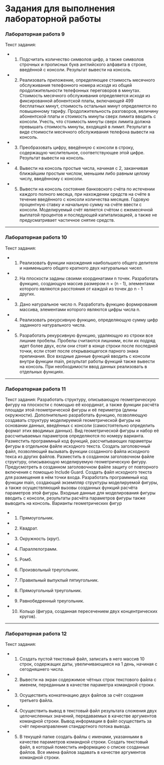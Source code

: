 # Задания для выполнения лабораторной работы
### Лабораторная работа 9
Текст задания:
- 1. Подсчитать количество символов цифр, а также символов строчных и прописных букв
английского алфавита в строке, введённой с консоли. Результат вывести на консоль.
- 2. Реализовать приложение, определяющее стоимость месячного обслуживания
телефонного номера исходя из общей продолжительности телефонных переговоров в
минутах. Стоимость месячного обслуживания определяется исходя из фиксированной
абонентской платы, включающей 499 бесплатных минут, стоимость остальных минут
определяется по повышенному тарифу. Продолжительность разговоров, величину
абонентской платы и стоимость минуты сверх лимита вводить с консоли. Учесть, что
стоимость минуты сверх лимита должна превышать стоимость минуты, входящей в лимит.
Результат в виде стоимости месячного обслуживания телефона вывести на консоль.
- 3. Преобразовать цифру, введённую с консоли в строку, содержащую числительное,
соответствующее этой цифре. Результат вывести на консоль.
- 4. Вывести на консоль простые числа, начиная с 2, заканчивая ближайшим простым числом,
меньшим либо равным целому числу, введённому с консоли.
- 5. Вывести на консоль состояние банковского счёта по истечении каждого полного месяца,
при нахождении средств на счёте в течение введённого с консоли количества месяцев.
Годовую процентную ставку и начальную сумму на счёте ввести с консоли. Моделируемый
счёт является счётом с ежемесячной выплатой процентов и последующей капитализацией,
а также не предусматривает частичное снятие средств.
- - -
### Лабораторная работа 10
Текст задания:
- 1. Реализовать функции нахождения наибольшего общего делителя и наименьшего общего
кратного двух натуральных чисел.
- 2. На плоскости заданы своими координатами n точек. Разработать функцию, создающую
массив размером n × (n - 1), элементами которого являются расстояния от каждой из точек
до n - 1 других.
- 3. Дано натуральное число n. Разработать функцию формирования массива, элементами
которого являются цифры числа n.
- 4. Реализовать рекурсивную функцию, определяющую сумму цифр заданного натурального
числа.
- 5. Разработать рекурсивную функцию, удаляющую из строки все лишние пробелы. Пробелы
считаются лишними, если их подряд идет более двух, если они стоят в конце строки после
последней точки, если стоят после открывающегося парного знака препинания.
Все входные данные функций вводить с консоли внутри функции main, результат работы функций
также вывести на консоль. При необходимости ввод данных реализовать в отдельных функциях.
- - -
### Лабораторная работа 11
Текст задания:
Разработать структуру, описывающую геометрическую фигуру на плоскости с помощью её
координат, а также функции расчёта площади этой геометрической фигуры и её периметра
(длины окружности). Дополнительно разработать функцию, позволяющую создавать структуру
моделируемой геометрической фигуры на основании данных, введённых с консоли
(самостоятельно определить формат этих вводимых данных). Вид геометрической фигуры и набор
её рассчитываемых параметров определяются по номеру варианта.
Разместить программный код функций, рассчитывающих параметры фигуры в отдельном файле
исходного текста. Создать заголовочный файл, позволяющий вызывать функции созданного файла
исходного текса из других файлов. Разместить в созданном заголовочном файле структуру,
описывающую моделируемую геометрическую фигуру. Предусмотреть в созданном заголовочном
файле защиту от повторного включения с помощью Include Guard.
Создать файл исходного текста для размещения в нём точки входа. Разработать программный код
функции main, создающий экземпляр структуры моделируемой фигуры, а также осуществляющий
вызовы созданных функций расчёта параметров этой фигуры. Входные данные для
моделирования фигуры вводить с консоли, результаты расчёта параметров фигуры также
выводить на консоль.
Варианты геометрических фигур
- 1. Прямоугольник.
- 2. Квадрат.
- 3. Окружность (круг).
- 4. Параллелограмм.
- 5. Ромб.
- 6. Произвольный треугольник.
- 7. Правильный выпуклый пятиугольник.
- 8. Прямоугольный треугольник.
- 9. Равнобедренный треугольник.
- 10. Кольцо (фигура, созданная пересечением двух концентрических кругов).
- - -
### Лабораторная работа 12
Текст задания:
- 1. Создать пустой текстовый файл, записать в него массив 10 строк, содержащих даты,
увеличивающиеся на 1 день, начиная с сегодняшнего числа.
- 2. Вывести на экран содержимое чётных строк текстового файла с именем, переданным в
качестве параметра командной строки.
- 3. Осуществить конкатенацию двух файлов за счёт создания третьего файла.
- 4. Осуществить вывод в текстовый файл результата сложения двух целочисленных значений,
передаваемых в качестве аргументов командной строки. Вывод информации в файл
осуществить за счёт перенаправления стандартного потока вывода.
- 5. В текущей папке создать файлы с именами, указанными в качестве параметров командной
строки. Создать текстовый файл, в который поместить информацию о списке созданных
файлов.
Все имена файлов задавать в качестве аргументов командной строки.
